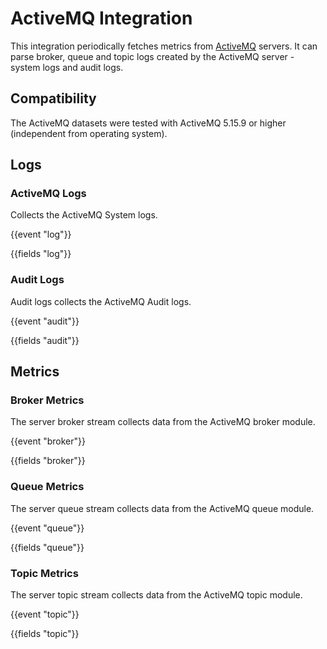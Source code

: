 # ActiveMQ Integration

This integration periodically fetches metrics from [ActiveMQ](https://activemq.apache.org/) servers. It can parse broker, queue and topic logs created by the ActiveMQ server - system logs and audit logs.

## Compatibility

The ActiveMQ datasets were tested with ActiveMQ 5.15.9 or higher (independent from operating system).

## Logs

### ActiveMQ Logs

Collects the ActiveMQ System logs.

{{event "log"}}

{{fields "log"}}

### Audit Logs

Audit logs collects the ActiveMQ Audit logs.

{{event "audit"}}

{{fields "audit"}}

## Metrics

### Broker Metrics

The server broker stream collects data from the ActiveMQ broker module. 

{{event "broker"}}

{{fields "broker"}}

### Queue Metrics

The server queue stream collects data from the ActiveMQ queue module.

{{event "queue"}}

{{fields "queue"}}

### Topic Metrics

The server topic stream collects data from the ActiveMQ topic module.

{{event "topic"}}

{{fields "topic"}}
